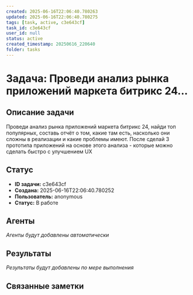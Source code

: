 ```yaml
---
created: 2025-06-16T22:06:40.780263
updated: 2025-06-16T22:06:40.780275
tags: [task, active, c3e643cf]
task_id: c3e643cf
user_id: null
status: active
created_timestamp: 20250616_220640
folder: tasks
---
```


# Задача: Проведи анализ рынка приложений маркета битрикс 24...

## Описание задачи

Проведи анализ рынка приложений маркета битрикс 24, найди топ популярных, составь отчёт о том, какие там есть, насколько они сложны в реализации и какие проблемы имеют. После сделай 3 прототипа приложений на основе этого анализа - которые можно сделать быстро с улучшением UX

## Статус
- **ID задачи:** c3e643cf
- **Создана:** 2025-06-16T22:06:40.780252
- **Пользователь:** anonymous
- **Статус:** В работе

## Агенты
*Агенты будут добавлены автоматически*

## Результаты
*Результаты будут добавлены по мере выполнения*

## Связанные заметки
